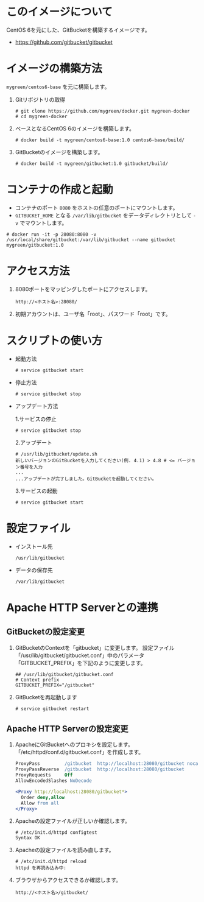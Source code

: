 # このイメージについて

CentOS 6を元にした、GitBucketを構築するイメージです。

- https://github.com/gitbucket/gitbucket

# イメージの構築方法
`mygreen/centos6-base` を元に構築します。

1. Gitリポジトリの取得
    ```console
    # git clone https://github.com/mygreen/docker.git mygreen-docker
    # cd mygreen-docker
    ```

2. ベースとなるCentOS 6のイメージを構築します。
    ```console
    # docker build -t mygreen/centos6-base:1.0 centos6-base/build/
    ```

3. GitBucketのイメージを構築します。
    ```console
    # docker build -t mygreen/gitbucket:1.0 gitbucket/build/
    ```


# コンテナの作成と起動

- コンテナのポート ``8080`` をホストの任意のポートにマウントします。
- ``GITBUCKET_HOME`` となる ``/var/lib/gitbucket`` をデータディレクトリとして ``-v`` でマウントします。

```console
# docker run -it -p 28080:8080 -v /usr/local/share/gitbucket:/var/lib/gitbucket --name gitbucket mygreen/gitbucket:1.0
```


# アクセス方法
1. 8080ポートをマッピングしたポートにアクセスします。
    ```
    http://<ホスト名>:28080/
    ```

2. 初期アカウントは、ユーザ名「root」、パスワード「root」です。

# スクリプトの使い方
- 起動方法
    ```console
    # service gitbucket start
    ```

- 停止方法
    ```console
    # service gitbucket stop
    ```

- アップデート方法

    1.サービスの停止
    ```console
    # service gitbucket stop
    ```

    2.アップデート
    ```console
    # /usr/lib/gitbucket/update.sh
    新しいバージョンのGitBucketを入力してください(例. 4.1) > 4.8 # <= バージョン番号を入力
    ...
    ...アップデートが完了しました。GitBucketを起動してください。
    ```

    3.サービスの起動
    ```console
    # service gitbucket start
    ```


# 設定ファイル
- インストール先
    ```
    /usr/lib/gitbucket
    ```

- データの保存先
    ```
    /var/lib/gitbucket
    ```


# Apache HTTP Serverとの連携
## GitBucketの設定変更
1. GitBucketのContextを「gitbucket」に変更します。 設定ファイル「/usr/lib/gitbucket/gitbucket.conf」中のパラメータ「GITBUCKET_PREFIX」を下記のように変更します。
    ```properties
    ## /usr/lib/gitbucket/gitbucket.conf
    # Context prefix
    GITBUCKET_PREFIX="/gitbucket"
    ```

2. GitBucketを再起動します
    ```console
    # service gitbucket restart
    ```

## Apache HTTP Serverの設定変更
1. ApacheにGitBucketへのプロキシを設定します。「/etc/httpd/conf.d/gitbucket.conf」を作成します。
    ```apache
    ProxyPass         /gitbucket  http://localhost:28080/gitbucket nocanon
    ProxyPassReverse  /gitbucket  http://localhost:28080/gitbucket
    ProxyRequests     Off
    AllowEncodedSlashes NoDecode
    
    <Proxy http://localhost:28080/gitbucket*>
      Order deny,allow
      Allow from all
    </Proxy>
    ```

2. Apacheの設定ファイルが正しいか確認します。
    ```console
    # /etc/init.d/httpd configtest
    Syntax OK
    ```

3. Apacheの設定ファイルを読み直します。
    ```console
    # /etc/init.d/httpd reload
    httpd を再読み込み中:
    ```

4. ブラウザからアクセスできるか確認します。
    ```
    http://<ホスト名>/gitbucket/
    ```
